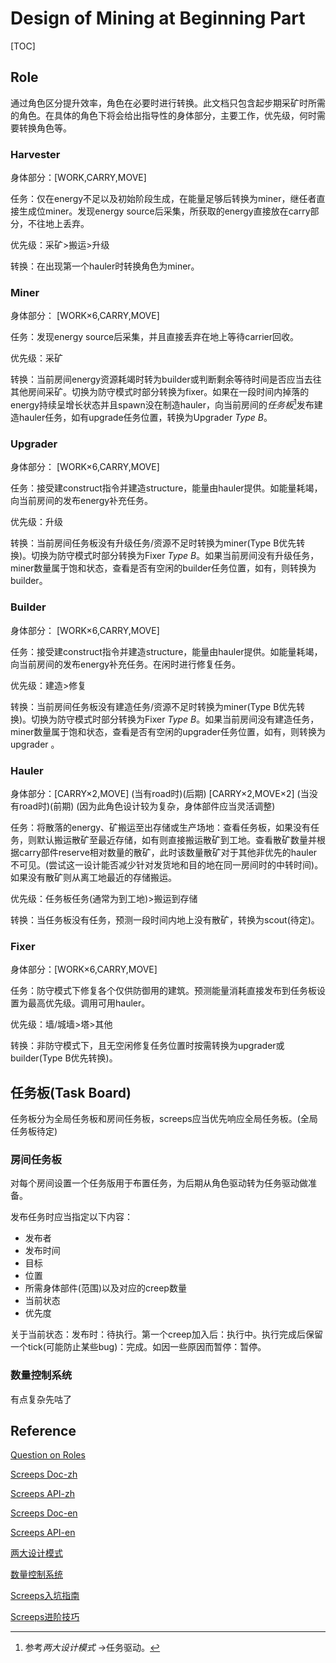 # Design of Mining at Beginning Part

[TOC]

## Role

通过角色区分提升效率，角色在必要时进行转换。此文档只包含起步期采矿时所需的角色。在具体的角色下将会给出指导性的身体部分，主要工作，优先级，何时需要转换角色等。

### Harvester

身体部分：[WORK,CARRY,MOVE]

任务：仅在energy不足以及初始阶段生成，在能量足够后转换为miner，继任者直接生成位miner。发现energy source后采集，所获取的energy直接放在carry部分，不往地上丢弃。

优先级：采矿>搬运>升级

转换：在出现第一个hauler时转换角色为miner。

### Miner

身体部分： [WORK×6,CARRY,MOVE]

任务：发现energy source后采集，并且直接丢弃在地上等待carrier回收。

优先级：采矿

转换：当前房间energy资源耗竭时转为builder或判断剩余等待时间是否应当去往其他房间采矿。切换为防守模式时部分转换为fixer。如果在一段时间内掉落的energy持续呈增长状态并且spawn没在制造hauler，向当前房间的*任务板*[^1]发布建造hauler任务，如有upgrade任务位置，转换为Upgrader *Type B*。


### Upgrader

身体部分： [WORK×6,CARRY,MOVE]

任务：接受建construct指令并建造structure，能量由hauler提供。如能量耗竭，向当前房间的发布energy补充任务。

优先级：升级

转换：当前房间任务板没有升级任务/资源不足时转换为miner(Type B优先转换)。切换为防守模式时部分转换为Fixer *Type B*。如果当前房间没有升级任务，miner数量属于饱和状态，查看是否有空闲的builder任务位置，如有，则转换为builder。

### Builder

身体部分： [WORK×6,CARRY,MOVE]

任务：接受建construct指令并建造structure，能量由hauler提供。如能量耗竭，向当前房间的发布energy补充任务。在闲时进行修复任务。

优先级：建造>修复

转换：当前房间任务板没有建造任务/资源不足时转换为miner(Type B优先转换)。切换为防守模式时部分转换为Fixer *Type B*。如果当前房间没有建造任务，miner数量属于饱和状态，查看是否有空闲的upgrader任务位置，如有，则转换为upgrader 。

### Hauler

身体部分：[CARRY×2,MOVE] (当有road时)(后期) [CARRY×2,MOVE×2] (当没有road时)(前期) (因为此角色设计较为复杂，身体部件应当灵活调整)

任务：将散落的energy、矿搬运至出存储或生产场地：查看任务板，如果没有任务，则默认搬运散矿至最近存储，如有则直接搬运散矿到工地。查看散矿数量并根据carry部件reserve相对数量的散矿，此时该数量散矿对于其他非优先的hauler不可见。(尝试这一设计能否减少针对发货地和目的地在同一房间时的中转时间)。如果没有散矿则从离工地最近的存储搬运。

优先级：任务板任务(通常为到工地)>搬运到存储

转换：当任务板没有任务，预测一段时间内地上没有散矿，转换为scout(待定)。

### Fixer

身体部分：[WORK×6,CARRY,MOVE]

任务：防守模式下修复各个仅供防御用的建筑。预测能量消耗直接发布到任务板设置为最高优先级。调用可用hauler。

优先级：墙/城墙>塔>其他

转换：非防守模式下，且无空闲修复任务位置时按需转换为upgrader或builder(Type B优先转换)。

[^1]: 参考*两大设计模式* ->任务驱动。

## 任务板(Task Board)

任务板分为全局任务板和房间任务板，screeps应当优先响应全局任务板。(全局任务板待定)

### 房间任务板

对每个房间设置一个任务版用于布置任务，为后期从角色驱动转为任务驱动做准备。

发布任务时应当指定以下内容：

- 发布者
- 发布时间
- 目标
- 位置
- 所需身体部件(范围)以及对应的creep数量
- 当前状态
- 优先度

关于当前状态：发布时：待执行。第一个creep加入后：执行中。执行完成后保留一个tick(可能防止某些bug)：完成。如因一些原因而暂停：暂停。

### 数量控制系统

有点复杂先咕了

## Reference

[Question on Roles](https://screeps.com/forum/topic/913/questions-on-roles/3)

[Screeps Doc-zh](https://screeps-cn.github.io/global-objects.html)

[Screeps API-zh](https://screeps-cn.github.io/api/)

[Screeps Doc-en](https://docs.screeps.com/index.html)

[Screeps API-en](https://docs.screeps.com/api/)

[两大设计模式](https://www.jianshu.com/p/7226e08c4b8e)

[数量控制系统](https://www.jianshu.com/p/d5e1a50473ce)

[Screeps入坑指南](https://www.jianshu.com/p/da5ffe2c22ee)

[Screeps进阶技巧](https://zhuanlan.zhihu.com/p/104412058)